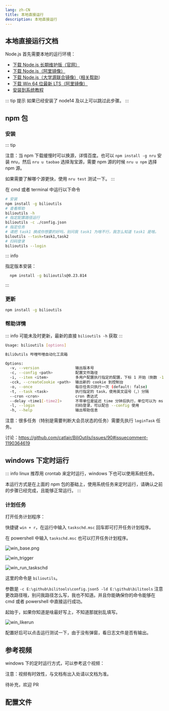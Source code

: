 ```yaml
---
lang: zh-CN
title: 本地直接运行
description: 本地直接运行
---
```


## 本地直接运行文档

Node.js 首先需要本地的运行环境：

- [下载 Node.js 长期维护版（官网）](https://nodejs.org/)
- [下载 Node.js（阿里镜像）](https://registry.npmmirror.com/-/binary/node/latest-iron/)
- [下载 Node.js（大学源联合镜像）](https://mirrors.cernet.edu.cn/node/latest/)（[相关帮助](https://help.mirrors.cernet.edu.cn/nodejs-release)）
- [下载 Win 64 位最新 LTS（阿里镜像）](https://registry.npmmirror.com/-/binary/node/latest-iron/node-v20.10.0-x64.msi)
- [安装到系统教程](https://www.runoob.com/nodejs/nodejs-install-setup.html)

::: tip 提示
如果已经安装了 node14 及以上可以跳过此步骤。
:::

## npm 包 <Badge type="tip" text="推荐" vertical="top" /> <TestedVersion type="npm" />

### 安装

::: tip

注意：当 npm 下载缓慢时可以换源，详情百度。也可以 `npm install -g nru` 安装 nru，然后 `nru u taobao` 选择淘宝源，需要 npm 源的时候 `nru u npm` 选择 npm 源。

如果需要了解哪个源更快，使用 `nru test` 测试一下。
:::

在 cmd 或者 terminal 中运行以下命令

```bash
# 安装
npm install -g bilioutils
# 查看帮助
bilioutils -h
# 指定配置路径运行
bilioutils -c ./config.json
# 指定任务
# 请把 task1 换成你想要的好吗，别问我 task1 为啥不行，我怎么知道 task1 是啥。
biloutils --task=task1,task2
# 扫码登录
bilioutils --login
```

::: info

指定版本安装：

```bash
  npm install -g bilioutils@0.23.814
```

:::

### 更新

```bash
npm install -g bilioutils
```

### 帮助详情

::: info
可能未及时更新，最新的直接 `bilioutils -h` 获取
:::

```bash
Usage: bilioutils [options]

BiliOutils 哔哩哔哩自动化工具箱

Options:
  -v, --version                输出版本号
  -c, --config <path>          配置文件路径
  -i, --item <item>            多用户配置执行指定的配置，下标 1 开始（倒数 -1 开始），使用英文逗号（,）分隔
  -cck, --createCookie <path>  输出新的 cookie 到控制台
  -o, --once                   每日任务只执行一次 (default: false)
  -t, --task <task>            执行指定的 task，使用英文逗号（,）分隔
  --cron <cron>                cron 表达式
  --delay <time1[-time2]>      不带单位是延迟 time 分钟后执行，单位可以为 ms（毫秒）、s（秒）、m（分）、h（小时）
  -l, --login                  扫码登录，可以配合 --config 使用
  -h, --help                   输出帮助信息
```

注意：很多任务（特别是需要判断大会员状态的任务）需要先执行 `loginTask` 任务。

讨论：<https://github.com/catlair/BiliOutils/issues/90#issuecomment-1190364619>

## windows 下定时运行

::: info
linux 推荐用 crontab 来定时运行，windows 下也可以使用系统任务。

本运行方式是在上面的 npm 包的基础上，使用系统任务来定时运行，请确认之前的步骤已经完成，且能够正常运行。
:::

### 计划任务

打开任务计划程序：

快捷键 `win + r`，在运行中输入 `taskschd.msc` 回车即可打开任务计划程序。

在 powershell 中输入 `taskschd.msc` 也可以打开任务计划程序。

![win_base.png](/images/win_base.png)

![win_trigger](/images/win_trigger.png)

![win_run_taskschd](/images/win_run.png)

这里的命令是 `bilioutils`。

参数是 `-c E:\github\bilitools\config.json5 -ld E:\github\bilitools` 注意更改路径哦，别问我路径怎么写，我也不知道。并且你能确保你的命令能够在 cmd 或者 powershell 中直接运行成功。

起始于，如果你知道是啥最好写上，不知道那就别乱填写。

![win_likerun](/images/win_likerun.png)

配置好后可以点击运行测试一下，由于没有弹窗，看日志文件是否有输出。

<!-- 将快捷方式移动到开机启动项

```bash
%systemdrive%%homepath%\AppData\Roaming\Microsoft\Windows\Start Menu\Programs\Startup
``` -->

## 参考视频

windows 下的定时运行方式，可以参考这个视频：

注意：视频有时效性，与文档有出入处请以文档为准。

<BilibiliVideo bv="BV1oF411y71V"/>

待补充，欢迎 PR

<script setup>
// const ghproxy = __GLOBAL_GHPROXY__
const tagName = 'v0.0.2'
// const downloadUrl = `https://${ghproxy}/https://github.com/catlair/cron/releases/download/${tagName}/cron_windows_amd64.tar.gz`
</script>

## 配置文件

<!--@include: ../md/config_path.md-->
